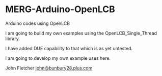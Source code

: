 # MERG-Arduino-OpenLCB
 Arduino codes using OpenLCB
 
 I am going to build my own examples using the OpenLCB_Single_Thread library.
 
 I have added DUE capability to that which is as yet untested.
 
 I am going to develop my own example uses here.
 
 John Fletcher <M6777> john@bunbury28.plus.com
 
 
